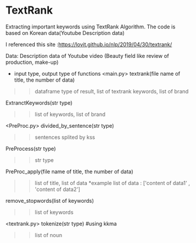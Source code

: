 # TextRank
Extracting important keywords using TextRank Algorithm. The code is based on Korean data(Youtube Description data)

I referenced this site :https://lovit.github.io/nlp/2019/04/30/textrank/

Data: Description data of Youtube video (Beauty field like review of production, make-up)

* input type, output type of functions 
<main.py>
textrank(file name of title, the number of data)
>>dataframe type of result, list of textrank keywords, list of brand

ExtranctKeywords(str type)
>> list of keywords, list of brand

<PreProc.py>
divided_by_sentence(str type)
>> sentences splited by kss

PreProcess(str type)
>> str type

PreProc_apply(file name of title, the number of data)
>> list of title, list of data
*example list of data : ['content of data1' , 'content of data2']

remove_stopwords(list of keywords)
>> list of keywords

<textrank.py>
tokenize(str type) #using kkma
>> list of noun
